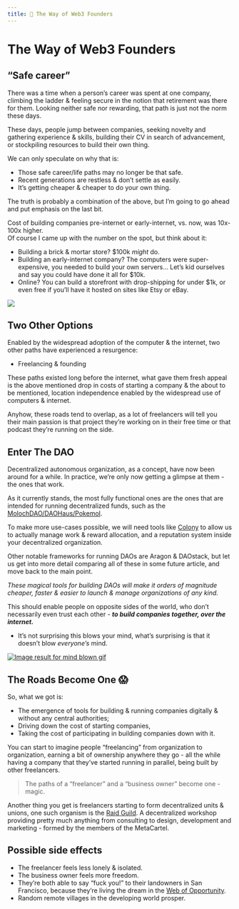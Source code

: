 ```yaml
---
title: 👣 The Way of Web3 Founders
---
```

 
# The Way of Web3 Founders

## **“Safe career”**

There was a time when a person’s career was spent at one company, climbing the ladder & feeling secure in the notion that retirement was there for them. Looking neither safe nor rewarding, that path is just not the norm these days.

These days, people jump between companies, seeking novelty and gathering experience & skills, building their CV in search of advancement, or stockpiling resources to build their own thing.

We can only speculate on why that is:

-   Those safe career/life paths may no longer be that safe.
-   Recent generations are restless & don’t settle as easily.
-   It’s getting cheaper & cheaper to do your own thing.
    

The truth is probably a combination of the above, but I’m going to go ahead and put emphasis on the last bit.

Cost of building companies pre-internet or early-internet, vs. now, was 10x-100x higher.  
Of course I came up with the number on the spot, but think about it:

-   Building a brick & mortar store? $100k _might_ do.
-   Building an early-internet company? The computers were super-expensive, you needed to build your own servers… Let’s kid ourselves and say you could have done it all for $10k.
-   Online? You can build a storefront with drop-shipping for under $1k, or even free if you’ll have it hosted on sites like Etsy or eBay.
    

[![](https://cdn.substack.com/image/fetch/w_1456,c_limit,f_auto,q_auto:good/https%3A%2F%2Fbucketeer-e05bbc84-baa3-437e-9518-adb32be77984.s3.amazonaws.com%2Fpublic%2Fimages%2F7b0a2888-53a3-4f2d-8dbf-921c83337517_1200x841.jpeg)](https://cdn.substack.com/image/fetch/c_limit,f_auto,q_auto:good/https%3A%2F%2Fbucketeer-e05bbc84-baa3-437e-9518-adb32be77984.s3.amazonaws.com%2Fpublic%2Fimages%2F7b0a2888-53a3-4f2d-8dbf-921c83337517_1200x841.jpeg)

## **Two Other Options**

Enabled by the widespread adoption of the computer & the internet, two other paths have experienced a resurgence:

-   Freelancing & founding
    

These paths existed long before the internet, what gave them fresh appeal is the above mentioned drop in costs of starting a company & the about to be mentioned, location independence enabled by the widespread use of computers & internet.

Anyhow, these roads tend to overlap, as a lot of freelancers will tell you their main passion is that project they’re working on in their free time or that podcast they’re running on the side.

## **Enter The DAO**

Decentralized autonomous organization, as a concept, have now been around for a while. In practice, we’re only now getting a glimpse at them - the ones that work.

As it currently stands, the most fully functional ones are the ones that are intended for running decentralized funds, such as the [MolochDAO/DAOHaus/Pokemol](https://medium.com/odyssy/one-pokemol-to-rule-them-all-adb65129953e).

To make more use-cases possible, we will need tools like [Colony](https://colony.io/) to allow us to actually manage work & reward allocation, and a reputation system inside your decentralized organization.

Other notable frameworks for running DAOs are Aragon & DAOstack, but let us get into more detail comparing all of these in some future article, and move back to the main point.

_These magical tools for building DAOs will make it orders of magnitude cheaper, faster & easier to launch & manage organizations of any kind._

This should enable people on opposite sides of the world, who don’t necessarily even trust each other - _**to build companies together, over the internet.**_

-   It’s not surprising this blows your mind, what’s surprising is that it doesn’t blow _everyone’s_ mind.
    

[![Image result for mind blown gif](https://cdn.substack.com/image/fetch/w_1456,c_limit,f_auto,q_auto:good,fl_lossy/https%3A%2F%2Fbucketeer-e05bbc84-baa3-437e-9518-adb32be77984.s3.amazonaws.com%2Fpublic%2Fimages%2F60958cad-f595-4c5d-b6dc-8faead414d69_350x233.gif)](https://cdn.substack.com/image/fetch/c_limit,f_auto,q_auto:good/https%3A%2F%2Fbucketeer-e05bbc84-baa3-437e-9518-adb32be77984.s3.amazonaws.com%2Fpublic%2Fimages%2F60958cad-f595-4c5d-b6dc-8faead414d69_350x233.gif)

## **The Roads Become One 😱**

So, what we got is:

-   The emergence of tools for building & running companies digitally & without any central authorities;
-   Driving down the cost of starting companies,
-   Taking the cost of participating in building companies down with it.
    

You can start to imagine people “freelancing” from organization to organization, earning a bit of ownership anywhere they go - all the while having a company that they’ve started running in parallel, being built by other freelancers.

> The paths of a “freelancer” and a “business owner” become one - magic.

Another thing you get is freelancers starting to form decentralized units & unions, one such organism is the [Raid Guild](https://raidguild.org/). A decentralized workshop providing pretty much anything from consulting to design, development and marketing - formed by the members of the MetaCartel.

## **Possible side effects**

-   The freelancer feels less lonely & isolated.
-   The business owner feels more freedom.
-   They’re both able to say “fuck you!” to their landowners in San Francisco, because they’re living the dream in the [Web of Opportunity](https://metagame.substack.com/p/narrative-2-the-web-of-opportunity).
-   Random remote villages in the developing world prosper.
